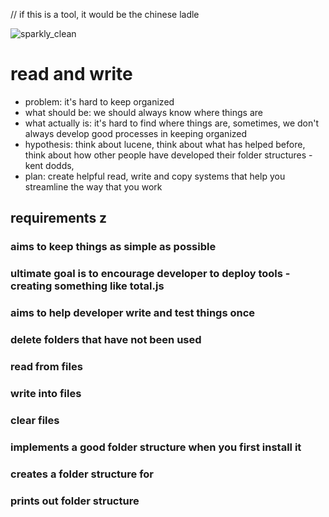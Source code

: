 // if this is a tool, it would be the chinese ladle

![sparkly_clean](https://dl.dropbox.com/s/q6sadm6mxt97kby/sparkly_clean.jpeg)

# read and write 
- problem: it's hard to keep organized 
- what should be: we should always know where things are 
- what actually is: it's hard to find where things are, sometimes, we don't always develop good processes in keeping organized  
- hypothesis: think about lucene, think about what has helped before, think about how other people have developed their folder structures - kent dodds, 
- plan: create helpful read, write and copy systems that help you streamline the way that you work 

## requirements z

### aims to keep things as simple as possible 

### ultimate goal is to encourage developer to deploy tools - creating something like total.js

### aims to help developer write and test things once 

### delete folders that have not been used 

### read from files 

### write into files 

### clear files 

### implements a good folder structure when you first install it 

### creates a folder structure for 

### prints out folder structure 

### 